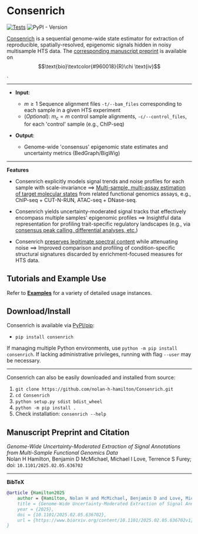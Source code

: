 # Consenrich

[![Tests](https://github.com/nolan-h-hamilton/Consenrich/actions/workflows/Tests.yml/badge.svg?event=workflow_dispatch)](https://github.com/nolan-h-hamilton/Consenrich/actions/workflows/Tests.yml)
![PyPI - Version](https://img.shields.io/pypi/v/consenrich?logo=Python&logoColor=%23FFFFFF&color=%233776AB&link=https%3A%2F%2Fpypi.org%2Fproject%2Fconsenrich%2F)

[Consenrich](https://github.com/nolan-h-hamilton/Consenrich) is a sequential genome-wide state estimator for extraction of reproducible, spatially-resolved, epigenomic signals hidden in noisy multisample HTS data. The [corresponding manuscript preprint](https://www.biorxiv.org/content/10.1101/2025.02.05.636702v1) is available on $$\text{bio}\textcolor{#960018}{R}\chi \text{iv}$$.

---

* **Input**:
  * $m \geq 1$ Sequence alignment files `-t/--bam_files` corresponding to each sample in a given HTS experiment
  * (*Optional*): $m_c = m$ control sample alignments, `-c/--control_files`, for each 'control' sample (e.g., ChIP-seq)

* **Output**:
  * Genome-wide 'consensus' epigenomic state estimates and uncertainty metrics (BedGraph/BigWig)

---

**Features**

* Consenrich explicitly models signal trends and noise profiles for each sample with scale-invariance $\implies$ [Multi-sample, multi-assay estimation of target molecular states](docs/dnase_atac_03032025.png) from related functional genomics assays, e.g., ChIP-seq + CUT-N-RUN, ATAC-seq + DNase-seq.

* Consenrich yields uncertainty-moderated signal tracks that effectively encompass multiple samples' epigenomic profiles $\implies$ Insightful data representation for profiling trait-specific regulatory landscapes (e.g., via [consensus peak calling, differential analyses, etc.](docs/GRIN1.png))

* Consenrich [preserves legitimate spectral content](docs/filter_comparison.png) while attenuating noise $\implies$ Improved comparison and profiling of condition-specific structural signatures discarded by enrichment-focused measures for HTS data.

## Tutorials and Example Use

Refer to [**Examples**](Examples.md) for a variety of detailed usage instances.

## Download/Install

Consenrich is available via [PyPI/pip](https://pypi.org/project/consenrich/):

* `pip install consenrich`

If managing multiple Python environments, use `python -m pip install consenrich`. If lacking administrative privileges, running with flag `--user` may be necessary.

---

Consenrich can also be easily downloaded and installed from source:

1. `git clone https://github.com/nolan-h-hamilton/Consenrich.git`
2. `cd Consenrich`
3. `python setup.py sdist bdist_wheel`
4. `python -m pip install .`
5. Check installation: `consenrich --help`

## Manuscript Preprint and Citation

*Genome-Wide Uncertainty-Moderated Extraction of Signal Annotations from Multi-Sample Functional Genomics Data*\
Nolan H Hamilton, Benjamin D McMichael, Michael I Love, Terrence S Furey; doi: `10.1101/2025.02.05.636702`

---

**BibTeX**

```bibtex
@article {Hamilton2025
	author = {Hamilton, Nolan H and McMichael, Benjamin D and Love, Michael I and Furey, Terrence S},
	title = {Genome-Wide Uncertainty-Moderated Extraction of Signal Annotations from Multi-Sample Functional Genomics Data},
	year = {2025},
	doi = {10.1101/2025.02.05.636702},
	url = {https://www.biorxiv.org/content/10.1101/2025.02.05.636702v1},
}
```
